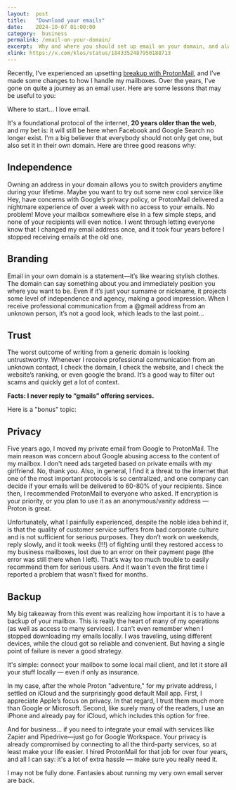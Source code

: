 ```yaml
---
layout:  post
title:   "Download your emails"
date:    2024-10-07 01:00:00
category:  business
permalink: /email-on-your-domain/
excerpt:  Why and where you should set up email on your domain, and always download your mailbox locally. Post-ProtonMail drama notes and lessons.
xlink: https://x.com/klos/status/1843352487950188713
---
```


Recently, I’ve experienced an upsetting [breakup with ProtonMail](https://x.com/klos/status/1838812841467613334), and I’ve made some changes to how I handle my mailboxes. Over the years, I've gone on quite a journey as an email user. Here are some lessons that may be useful to you:

Where to start… I love email.

It's a foundational protocol of the internet, **20 years older than the web**, and my bet is: it will still be here when Facebook and Google Search no longer exist. I'm a big believer that everybody should not only get one, but also set it in their own domain. Here are three good reasons why:

## Independence
Owning an address in your domain allows you to switch providers anytime during your lifetime. Maybe you want to try out some new cool service like Hey, have concerns with Google’s privacy policy, or ProtonMail delivered a nightmare experience of over a week with no access to your emails. No problem! Move your mailbox somewhere else in a few simple steps, and none of your recipients will even notice. I went through letting everyone know that I changed my email address once, and it took four years before I stopped receiving emails at the old one.

## Branding
Email in your own domain is a statement—it’s like wearing stylish clothes. The domain can say something about you and immediately position you where you want to be. Even if it’s just your surname or nickname, it projects some level of independence and agency, making a good impression. When I receive professional communication from a @gmail address from an unknown person, it’s not a good look, which leads to the last point…

## Trust
The worst outcome of writing from a generic domain is looking untrustworthy. Whenever I receive professional communication from an unknown contact, I check the domain, I check the website, and I check the website’s ranking, or even google the brand. It’s a good way to filter out scams and quickly get a lot of context.

**Facts: I never reply to “gmails” offering services.**

Here is a "bonus" topic:

## Privacy
Five years ago, I moved my private email from Google to ProtonMail. The main reason was concern about Google abusing access to the content of my mailbox. I don't need ads targeted based on private emails with my girlfriend. No, thank you. Also, in general, I find it a threat to the internet that one of the most important protocols is so centralized, and one company can decide if your emails will be delivered to 60-80% of your recipients. Since then, I recommended ProtonMail to everyone who asked. If encryption is your priority, or you plan to use it as an anonymous/vanity address — Proton is great.

Unfortunately, what I painfully experienced, despite the noble idea behind it, is that the quality of customer service suffers from bad corporate culture and is not sufficient for serious purposes. They don’t work on weekends, reply slowly, and it took weeks (!!!) of fighting until they restored access to my business mailboxes, lost due to an error on their payment page (the error was still there when I left). That’s way too much trouble to easily recommend them for serious users. And it wasn't even the first time I reported a problem that wasn't fixed for months.

## Backup
My big takeaway from this event was realizing how important it is to have a backup of your mailbox. This is really the heart of many of my operations (as well as access to many services). I can't even remember when I stopped downloading my emails locally. I was traveling, using different devices, while the cloud got so reliable and convenient. But having a single point of failure is never a good strategy.

It's simple: connect your mailbox to some local mail client, and let it store all your stuff locally — even if only as insurance.

In my case, after the whole Proton "adventure," for my private address, I settled on iCloud and the surprisingly good default Mail app. First, I appreciate Apple’s focus on privacy. In that regard, I trust them much more than Google or Microsoft. Second, like surely many of the readers, I use an iPhone and already pay for iCloud, which includes this option for free.

And for business… if you need to integrate your email with services like Zapier and Pipedrive—just go for Google Workspace. Your privacy is already compromised by connecting to all the third-party services, so at least make your life easier. I hired ProtonMail for that job for over four years, and all I can say: it's a lot of extra hassle — make sure you really need it.

I may not be fully done. Fantasies about running my very own email server are back. 